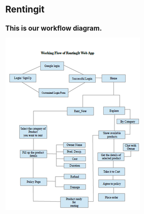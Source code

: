 # Rentingit
 
 
## This is our workflow diagram.
![Work Flow Diagram](https://github.com/mindfire-aditya/rentingit_backend/blob/Developer/WorkFlowRentIt.png)
